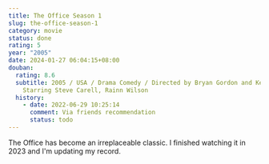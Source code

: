 ```yaml
---
title: The Office Season 1
slug: the-office-season-1
category: movie
status: done
rating: 5
year: "2005"
date: 2024-01-27 06:04:15+08:00
douban:
  rating: 8.6
  subtitle: 2005 / USA / Drama Comedy / Directed by Bryan Gordon and Ken Kwapis /
    Starring Steve Carell, Rainn Wilson
  history:
    - date: 2022-06-29 10:25:14
      comment: Via friends recommendation
      status: todo
---
```


The Office has become an irreplaceable classic. I finished watching it in 2023 and I'm updating my record.
